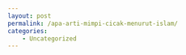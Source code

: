 ```yaml
---
layout: post
permalink: /apa-arti-mimpi-cicak-menurut-islam/
categories:
    - Uncategorized
---
```


